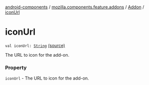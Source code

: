 [android-components](../../index.md) / [mozilla.components.feature.addons](../index.md) / [Addon](index.md) / [iconUrl](./icon-url.md)

# iconUrl

`val iconUrl: `[`String`](https://kotlinlang.org/api/latest/jvm/stdlib/kotlin/-string/index.html) [(source)](https://github.com/mozilla-mobile/android-components/blob/master/components/feature/addons/src/main/java/mozilla/components/feature/addons/Addon.kt#L46)

The URL to icon for the add-on.

### Property

`iconUrl` - The URL to icon for the add-on.